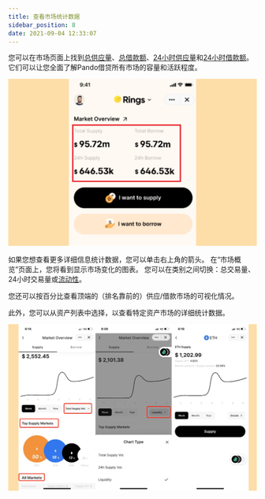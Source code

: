 ```yaml
---
title: 查看市场统计数据
sidebar_position: 8
date: 2021-09-04 12:33:07
---
```


您可以在市场页面上找到[总供应量](../key-concepts/glossary)、[总借款额](../key-concepts/glossary)、[24小时供应量](../key-concepts/glossary)和[24小时借款额](../key-concepts/glossary)。 它们可以让您全面了解Pando借贷所有市场的容量和活跃程度。

![](../assets/market1.jpg)

如果您想查看更多详细信息统计数据，您可以单击右上角的箭头。 在“市场概览”页面上，您将看到显示市场变化的图表。 您可以在类别之间切换：总交易量、24小时交易量或[流动性](../key-concepts/glossary)。

您还可以按百分比查看顶端的（排名靠前的）供应/借款市场的可视化情况。

此外，您可以从资产列表中选择，以查看特定资产市场的详细统计数据。

![](../assets/market2.jpg)




